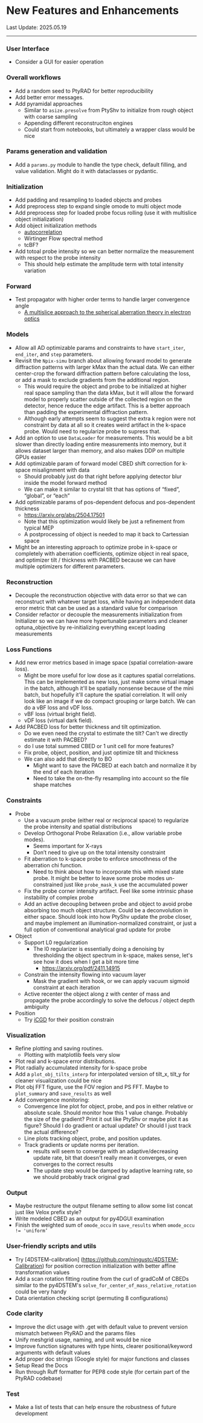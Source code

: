 # New Features and Enhancements


Last Update: 2025.05.19

---

### User Interface

- Consider a GUI for easier operation

### Overall workflows

- Add a random seed to PtyRAD for better reproducibility
- Add better error messages.
- Add pyramidal approaches
    - Similar to `asize.presolve` from PtyShv to initialize from rough object with coarse sampling
    - Appending different reconstruciton engines
    - Could start from notebooks, but ultimately a wrapper class would be nice

### Params generation and validation
- Add a `params.py` module to handle the type check, default filling, and value validation. Might do it with dataclasses or pydantic.

### Initialization

- Add padding and resampling to loaded objects and probes
- Add preprocess step to expand single omode to multi object mode
- Add preprocess step for loaded probe focus rolling (use it with multislice object initialization)
- Add object initialization methods
    - [autocorrelation](https://doi.org/10.1364/OPTICA.522380)
    - Wirtinger Flow spectral method
    - tcBF?
- Add totoal probe intensity so we can better normalize the measurement with respect to the probe intensity
    - This should help estimate the amplitude term with total intensity variation

### Forward

- Test propagator with higher order terms to handle larger convergence angle
    - [A multislice approach to the spherical aberration theory in electron optics](https://www.tandfonline.com/doi/abs/10.1080/09500349608232892)

### Models

- Allow all AD optimizable params and constraints to have `start_iter`, `end_iter`, and `step` parameters.
- Revisit the `Npix-simu` branch about allowing forward model to generate diffraction patterns with larger kMax than the actual data. We can either center-crop the forward diffraction pattern before calculating the loss, or add a mask to exclude gradients from the additional region.
    - This would require the object and probe to be initialized at higher real space sampling than the data kMax, but it will allow the forward model to properly scatter outside of the collected region on the detector, hence reduce the edge artifact. This is a better approach than padding the experimental diffraction pattern.
    - Although early attempts seem to suggest the extra k region were not constraint by data at all so it creates weird artifact in the k-space probe. Would need to regularize probe to supress that.
- Add an option to use `DataLoader` for measurements. This would be a bit slower than directly loading entire measurements into memory, but it allows dataset larger than memory, and also makes DDP on multiple GPUs easier
- Add optimizable param of forward model CBED shift correction for k-space misalignment with data
    - Should probably just do that right before applying detector blur inside the model forward method
    - We can make it similar to crystal tilt that has options of “fixed”, “global”, or “each”
- Add optimizable params of pos-dependent defocus and pos-dependent thickness
    - https://arxiv.org/abs/2504.17501
    - Note that this optimization would likely be just a refinement from typical MEP
    - A postprocessing of object is needed to map it back to Cartessian space
- Might be an interesting approach to optimize probe in k-space or completely with aberration coefficients, optimize object in real space, and optimizer tilt / thickness with PACBED because we can have multiple optimizers for different parameters.

### Reconstruction

- Decouple the reconstruction objective with data error so that we can reconstruct with whatever target loss, while having an independent data error metric that can be used as a standard value for comparison
- Consider refactor or decouple the measurements initialization from Initializer so we can have more hypertunable parameters and cleaner optuna_objective by re-initializing everything except loading measurements

### Loss Functions

- Add new error metrics based in image space (spatial correlation-aware loss).
    - Might be more useful for low dose as it captures spatial correlations. This can be implemented as new loss, just make some virtual image in the batch, although it'll be spatially nonsense because of the mini batch, but hopefully it'll capture the spatial correlation. It will only look like an image if we do compact grouping or large batch. We can do a vBF loss and vDF loss.
    - vBF loss (virtual bright field).
    - vDF loss (virtual dark field).
- Add PACBED loss for better thickness and tilt optimization.
    - Do we even need the crystal to estimate the tilt? Can't we directly estimate it with PACBED?
    - do I use total summed CBED or 1 unit cell for more features?
    - Fix probe, object, position, and just optimize tilt and thickness
    - We can also add that directly to BO
        - Might want to save the PACBED at each batch and normalize it by the end of each iteration
        - Need to take the on-the-fly resampling into account so the file shape matches

### Constraints

- Probe
    - Use a vacuum probe (either real or reciprocal space) to regularize the probe intensity and spatial distributions
    - Develop Orthogonal Probe Relaxation (i.e., allow variable probe modes).
        - Seems important for X-rays
        - Don’t need to give up on the total intensity constraint
    - Fit aberration to k-space probe to enforce smoothness of the aberration chi function.
        - Need to think about how to incorporate this with mixed state probe. It might be better to leave some probe modes un-constrained just like `probe_mask_k` use the accumulated power
    - Fix the probe corner intensity artifact. Feel like some intrinsic phase instability of complex probe
    - Add an active decoupling between probe and object to avoid probe absorbing too much object structure. Could be a deconvolution in either space. Should look into how PtyShv update the probe closer, and maybe implement an illumination-normalized constraint, or just a full option of conventional analytical grad update for probe
- Object
    - Support L0 regularization
        - The l0 regularizer is essentially doing a denoising by thresholding the object spectrum in k-space, makes sense, let's see how it does when I get a bit more time
            - https://arxiv.org/pdf/2411.14915
    - Constrain the intensity flowing into vacuum layer
        - Mask the gradient with hook, or we can apply vacuum sigmoid constraint at each iteration
    - Active recenter the object along z with center of mass and propagate the probe accordingly to solve the defocus / object depth ambiguity
- Position
    - Try [iCGD](https://github.com/ningustc/iCGD) for their position constrain

### Visualization

- Refine plotting and saving routines.
    - Plotting with matplotlib feels very slow
- Plot real and k-space error distributions.
- Plot radially accumulated intensity for k-space probe
- Add a `plot_obj_tilts_interp` for interpolated version of tilt_x, tilt_y for cleaner visualization could be nice
- Plot obj FFT figure, use the FOV region and PS FFT. Maybe to `plot_summary` and `save_results` as well
- Add convergence monitoring:
    - Convergence line plot for object, probe, and pos in either relative or absolute scale. Should monitor how this 1 value change. Probably the size of the gradient? Print it out like PtyShv or maybe plot it as figure? Should I do gradient or actual update? Or should I just track the actual difference?
    - Line plots tracking object, probe, and position updates.
    - Track gradients or update norms per iteration.
        - results will seem to converge with an adaptive/decreasing update rate, bit that doesn't really mean it converges, or even converges to the correct results
        - The update step would be damped by adaptive learning rate, so we should probably track original grad

### Output

- Maybe restructure the output filename setting to allow some list concat just like Velox prefix style?
- Write modeled CBED as an output for py4DGUI examination
- Finish the weighted sum of `omode_occu` in `save_results` when `omode_occu != 'uniform’`

### User-friendly scripts and utils

- Try [4DSTEM-calibration] (https://github.com/ningustc/4DSTEM-Calibration) for position correction initialization with better affine transformation values
- Add a scan rotation fitting routine from the curl of gradCoM of CBEDs similar to the py4DSTEM's `solve_for_center_of_mass_relative_rotation` could be very handy
- Data orientation checking script (permuting 8 configurations)

### Code clarity

- Improve the dict usage with .get with default value to prevent version mismatch between PtyRAD and the params files
- Unify meshgrid usage, naming, and unit would be nice
- Improve function signatures with type hints, clearer positional/keyword arguments with default values
- Add proper doc strings (Google style) for major functions and classes
- Setup Read the Docs
- Run through Ruff formatter for PEP8 code style (for certain part of the PtyRAD codebase)

### Test

- Make a list of tests that can help ensure the robustness of future development